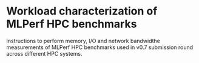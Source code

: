 # Workload characterization of MLPerf HPC benchmarks

Instructions to perform memory, I/O and network bandwidthe measurements of MLPerf HPC benchmarks used in v0.7 submission round across different HPC systems.


